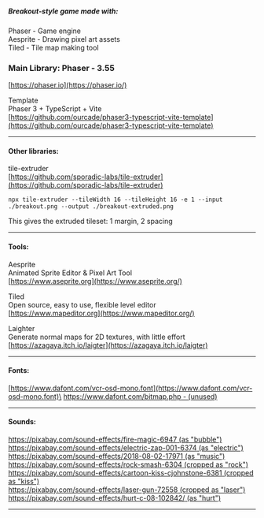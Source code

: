 ##### Breakout-style game made with:

Phaser - Game engine\
Aesprite - Drawing pixel art assets\
Tiled - Tile map making tool

### Main Library: Phaser - 3.55

[https://phaser.io](https://phaser.io/)

Template\
Phaser 3 + TypeScript + Vite\
[https://github.com/ourcade/phaser3-typescript-vite-template](https://github.com/ourcade/phaser3-typescript-vite-template)

---

#### Other libraries:

tile-extruder\
[https://github.com/sporadic-labs/tile-extruder](https://github.com/sporadic-labs/tile-extruder)

<pre><code>npx tile-extruder --tileWidth 16 --tileHeight 16 -e 1 --input ./breakout.png --output ./breakout-extruded.png</pre></code>

This gives the extruded tileset: 1 margin, 2 spacing

---

#### Tools:

Aesprite\
Animated Sprite Editor & Pixel Art Tool\
[https://www.aseprite.org](https://www.aseprite.org/)

Tiled\
Open source, easy to use, flexible level editor\
[https://www.mapeditor.org](https://www.mapeditor.org/)

Laighter\
Generate normal maps for 2D textures, with little effort\
[https://azagaya.itch.io/laigter](https://azagaya.itch.io/laigter)

---

#### Fonts:

[https://www.dafont.com/vcr-osd-mono.font](https://www.dafont.com/vcr-osd-mono.font)\
[https://www.dafont.com/bitmap.php - (unused)](https://www.dafont.com/bitmap.php)

---

#### Sounds:

[https://pixabay.com/sound-effects/fire-magic-6947 (as "bubble")](https://pixabay.com/sound-effects/fire-magic-6947/)\
[https://pixabay.com/sound-effects/electric-zap-001-6374 (as "electric")](https://pixabay.com/sound-effects/electric-zap-001-6374/)\
[https://pixabay.com/sound-effects/2018-08-02-17971 (as "music")](https://pixabay.com/sound-effects/2018-08-02-17971/)\
[https://pixabay.com/sound-effects/rock-smash-6304 (cropped as "rock")](https://pixabay.com/sound-effects/rock-smash-6304/)\
[https://pixabay.com/sound-effects/cartoon-kiss-cjohnstone-6381 (cropped as "kiss")](https://pixabay.com/sound-effects/cartoon-kiss-cjohnstone-6381/)\
[https://pixabay.com/sound-effects/laser-gun-72558 (cropped as "laser")](https://pixabay.com/sound-effects/laser-gun-72558/)
[https://pixabay.com/sound-effects/hurt-c-08-102842/ (as "hurt")](https://pixabay.com/sound-effects/hurt-c-08-102842/)

---

